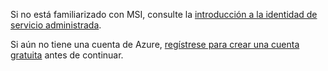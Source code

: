 Si no está familiarizado con MSI, consulte la [introducción a la identidad de servicio administrada](../articles/active-directory/msi-overview.md).

Si aún no tiene una cuenta de Azure, [regístrese para crear una cuenta gratuita](https://azure.microsoft.com/free/) antes de continuar.
